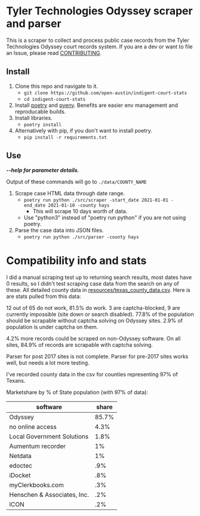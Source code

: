 # Tyler Technologies Odyssey scraper and parser

This is a scraper to collect and process public case records from the Tyler Technologies Odyssey court records system. If you are a dev or want to file an Issue, please read [CONTRIBUTING](CONTRIBUTING.md).

## Install

1. Clone this repo and navigate to it.
   - `git clone https://github.com/open-austin/indigent-court-stats`
   - `cd indigent-court-stats`
1. Install [poetry](https://python-poetry.org/docs/#installation) and [pyenv](https://github.com/pyenv/pyenv#installation). Benefits are easier env management and reproducable builds.
1. Install libraries.
   - `poetry install`
1. Alternatively with pip, if you don't want to install poetry.
   - `pip install -r requirements.txt`

## Use

_**--help for parameter details.**_

Output of these commands will go to `./data/COUNTY_NAME`

1. Scrape case HTML data through date range.
   - `poetry run python ./src/scraper -start_date 2021-01-01 -end_date 2021-01-10 -county hays`
     - This will scrape 10 days worth of data.
   - Use "python3" instead of "poetry run python" if you are not using poetry.
1. Parse the case data into JSON files.
   - `poetry run python ./src/parser -county hays`

# Compatibility info and stats

I did a manual scraping test up to returning search results, most dates have 0 results, so I didn't test scraping case data from the search on any of these. All detailed county data in [resources/texas_county_data.csv](resources/texas_county_data.csv). Here is are stats pulled from this data:

12 out of 65 do not work, 81.5% do work. 3 are captcha-blocked, 9 are currently impossible (site down or search disabled). 77.8% of the population should be scrapable without captcha solving on Odyssey sites. 2.9% of population is under captcha on them.

4.2% more records could be scraped on non-Odyssey software. On all sites, 84.9% of records are scrapable with captcha solving.

Parser for post 2017 sites is not complete. Parser for pre-2017 sites works well, but needs a lot more testing.

I've recorded county data in the csv for counties representing 97% of Texans.

Marketshare by % of State population (with 97% of data):

| software                    | share |
| --------------------------- | ----- |
| Odyssey                     | 85.7% |
| no online access            | 4.3%  |
| Local Government Solutions  | 1.8%  |
| Aumentum recorder           | 1%    |
| Netdata                     | 1%    |
| edoctec                     | .9%   |
| iDocket                     | .8%   |
| myClerkbooks.com            | .3%   |
| Henschen & Associates, Inc. | .2%   |
| ICON                        | .2%   |
